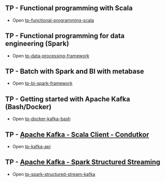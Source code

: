 
## TP - Functional programming with Scala
* Open [tp-functional-programming-scala](https://github.com/polomarcus/tp/tree/main/data-engineering/tp-functional-programming-scala)

## TP - Functional programming for data engineering (Spark)
* Open [tp-data-processing-framework](https://github.com/polomarcus/tp/tree/main/data-engineering/tp-data-processing-framework)

## TP - Batch with Spark and BI with metabase
* Open [tp-bi-spark-framework](https://github.com/polomarcus/tp/tree/main/data-engineering/tp-bi-spark-framework)

## TP - Getting started with Apache Kafka (Bash/Docker)
* Open [tp-docker-kafka-bash](https://github.com/polomarcus/tp/tree/main/data-engineering/tp-docker-kafka-bash)

## TP - [Apache Kafka - Scala Client - Condutkor](https://kafka.apache.org/)
* Open [tp-kafka-api](https://github.com/polomarcus/tp/tree/main/data-engineering/tp-kafka-api)

## TP - [Apache Kafka - Spark Structured Streaming](https://kafka.apache.org/)
* Open [tp-spark-structured-stream-kafka](https://github.com/polomarcus/tp/tree/main/data-engineering/tp-spark-structured-stream-kafka)
